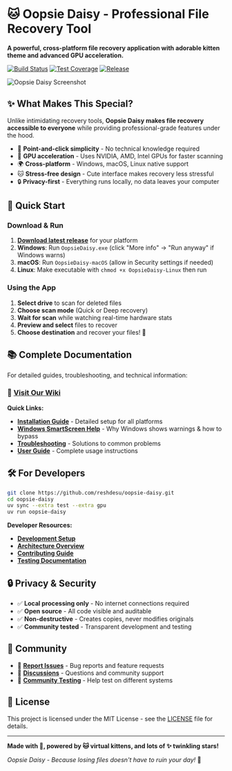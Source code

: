 # 🐱 Oopsie Daisy - Professional File Recovery Tool

**A powerful, cross-platform file recovery application with adorable kitten theme and advanced GPU acceleration.**

[![Build Status](https://github.com/reshdesu/oopsie-daisy/actions/workflows/build-releases.yml/badge.svg)](https://github.com/reshdesu/oopsie-daisy/actions)
[![Test Coverage](https://github.com/reshdesu/oopsie-daisy/actions/workflows/test-coverage.yml/badge.svg)](https://github.com/reshdesu/oopsie-daisy/actions)
[![Release](https://img.shields.io/github/v/release/reshdesu/oopsie-daisy)](https://github.com/reshdesu/oopsie-daisy/releases)

![Oopsie Daisy Screenshot](https://user-images.githubusercontent.com/placeholder/oopsie-daisy-screenshot.png)

## ✨ What Makes This Special?

Unlike intimidating recovery tools, **Oopsie Daisy makes file recovery accessible to everyone** while providing professional-grade features under the hood.

- 🎯 **Point-and-click simplicity** - No technical knowledge required
- 🚀 **GPU acceleration** - Uses NVIDIA, AMD, Intel GPUs for faster scanning  
- 🌍 **Cross-platform** - Windows, macOS, Linux native support
- 🐱 **Stress-free design** - Cute interface makes recovery less stressful
- 🔒 **Privacy-first** - Everything runs locally, no data leaves your computer

## 🚀 Quick Start

### Download & Run
1. **[Download latest release](https://github.com/reshdesu/oopsie-daisy/releases)** for your platform
2. **Windows**: Run `OopsieDaisy.exe` (click "More info" → "Run anyway" if Windows warns)
3. **macOS**: Run `OopsieDaisy-macOS` (allow in Security settings if needed)  
4. **Linux**: Make executable with `chmod +x OopsieDaisy-Linux` then run

### Using the App
1. **Select drive** to scan for deleted files
2. **Choose scan mode** (Quick or Deep recovery)
3. **Wait for scan** while watching real-time hardware stats
4. **Preview and select** files to recover
5. **Choose destination** and recover your files! 🎉

## 📚 Complete Documentation

For detailed guides, troubleshooting, and technical information:

### **📖 [Visit Our Wiki](https://github.com/reshdesu/oopsie-daisy/wiki)**

**Quick Links:**
- **[Installation Guide](https://github.com/reshdesu/oopsie-daisy/wiki/Installation)** - Detailed setup for all platforms
- **[Windows SmartScreen Help](https://github.com/reshdesu/oopsie-daisy/wiki/Windows-SmartScreen)** - Why Windows shows warnings & how to bypass
- **[Troubleshooting](https://github.com/reshdesu/oopsie-daisy/wiki/Common-Issues)** - Solutions to common problems
- **[User Guide](https://github.com/reshdesu/oopsie-daisy/wiki/User-Guide)** - Complete usage instructions

## 🛠️ For Developers

```bash
git clone https://github.com/reshdesu/oopsie-daisy.git
cd oopsie-daisy
uv sync --extra test --extra gpu
uv run oopsie-daisy
```

**Developer Resources:**
- **[Development Setup](https://github.com/reshdesu/oopsie-daisy/wiki/Development)**
- **[Architecture Overview](https://github.com/reshdesu/oopsie-daisy/wiki/Architecture)**
- **[Contributing Guide](https://github.com/reshdesu/oopsie-daisy/wiki/Contributing)**
- **[Testing Documentation](https://github.com/reshdesu/oopsie-daisy/wiki/Testing)**

## 🔒 Privacy & Security

- ✅ **Local processing only** - No internet connections required
- ✅ **Open source** - All code visible and auditable  
- ✅ **Non-destructive** - Creates copies, never modifies originals
- ✅ **Community tested** - Transparent development and testing

## 🤝 Community

- 🐛 **[Report Issues](https://github.com/reshdesu/oopsie-daisy/issues)** - Bug reports and feature requests
- 💬 **[Discussions](https://github.com/reshdesu/oopsie-daisy/discussions)** - Questions and community support
- 🧪 **[Community Testing](https://github.com/reshdesu/oopsie-daisy/wiki/Community-Testing)** - Help test on different systems

## 📄 License

This project is licensed under the MIT License - see the [LICENSE](LICENSE) file for details.

---

**Made with 💖, powered by 🐱 virtual kittens, and lots of ✨ twinkling stars!**

*Oopsie Daisy - Because losing files doesn't have to ruin your day!* 🌈